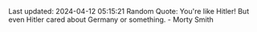 Last updated: 2024-04-12 05:15:21
Random Quote: You're like Hitler! But even Hitler cared about Germany or something. - Morty Smith